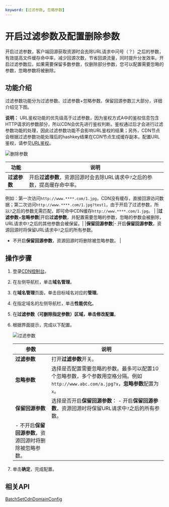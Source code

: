 ```yaml
---
keyword: [过滤参数, 忽略参数]
---
```


# 开启过滤参数及配置删除参数

开启过滤参数，客户端回源获取资源时会去除URL请求中问号（？）之后的参数，有效提高文件缓存命中率，减少回源次数，节省回源流量，同时提升分发效率。开启过滤参数后，如果需要保留多数参数，仅删除部分参数，您可以配置需要忽略的参数，忽略参数将被删除。

## 功能介绍

过滤参数功能分为过滤参数、过滤参数+忽略参数、保留回源参数三大部分，详细介绍见下图。

**说明：** URL鉴权功能的优先级高于过滤参数，因为鉴权方式A中的鉴权信息包含HTTP请求的参数部分，所以CDN会优先进行鉴权判断。鉴权通过后才会进行过滤参数功能的处理，因此过滤参数功能不会影响URL鉴权的结果；另外，CDN节点会根据过滤参数功能处理后的hashkey结果在CDN节点生成缓存副本。配置URL鉴权，请参见[URL鉴权](/intl.zh-CN/域名管理/访问控制/URL鉴权配置/URL鉴权.md)。

![删除参数](https://static-aliyun-doc.oss-accelerate.aliyuncs.com/assets/img/zh-CN/2516449161/p268608.png)

|功能|说明|
|--|--|
|**过滤参数**|开启**过滤参数**，资源回源时会去除URL请求中`?`之后的参数，提高缓存命中率。

例如：第一次访问`http://www.****.com/1.jpg`，CDN没有缓存，直接回源访问数据；第二次访问`http://www.****.com/1.jpg?test1`，由于开启了过滤参数，所以`?`之后的参数无需匹配，即可命中CDN缓存`http://www.****.com/1.jpg`。 |
|**过滤参数**+**忽略参数**|开启**过滤参数**，并配置需要忽略的参数，忽略的参数会被删除，URL请求中`?`之后的其他参数会被保留。|
|**保留回源参数**|-   开启**保留回源参数**，资源回源时将保留URL请求中`?`之后的所有参数。
-   不开启**保留回源参数**，资源回源时将删除被忽略参数。 |

## 操作步骤

1.  登录[CDN控制台](https://cdn.console.aliyun.com)。

2.  在左侧导航栏，单击**域名管理**。

3.  在**域名管理**页面，单击目标域名对应的**管理**。

4.  在指定域名的左侧导航栏，单击**性能优化**。

5.  在**过滤参数（可删除指定参数）**区域，单击**修改配置**。

6.  根据界面提示，完成以下配置。

    ![过滤参数](https://static-aliyun-doc.oss-accelerate.aliyuncs.com/assets/img/zh-CN/1353767161/p7304.png)

    |参数|说明|
    |--|--|
    |**过滤参数**|打开**过滤参数**开关。|
    |**忽略参数**|选择是否配置需要忽略的参数。最多可以配置10个忽略参数，多个参数用空格分隔。例如`http://www.abc.com/a.jpg?x`，**忽略参数**配置为`x`。 |
    |**保留回源参数**|选择是否开启**保留回源参数**：    -   开启**保留回源参数**，资源回源时将保留URL请求中`?`之后的所有参数。
    -   不开启**保留回源参数**，资源回源时将删除被忽略参数。 |

7.  单击**确定**，完成配置。


## 相关API

[BatchSetCdnDomainConfig](/intl.zh-CN/新版API参考/域名管理类接口/批量配置域名.md)

